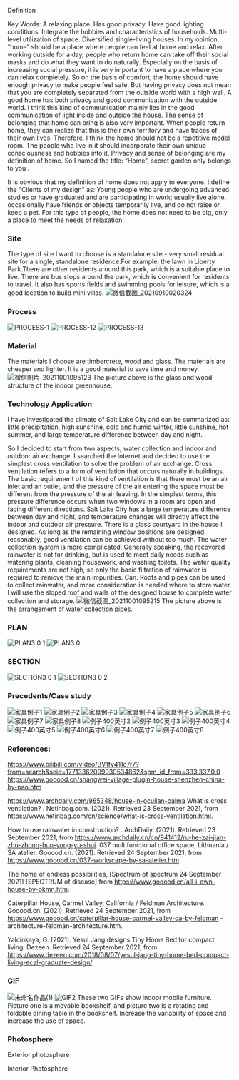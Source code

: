 Definition

Key Words:
A relaxing place.
Has good privacy.
Have good lighting conditions.
Integrate the hobbies and characteristics of households.
Multi-level utilization of space.
Diversified single-living houses.
In my opinion, “home” should be a place where people can feel at home and relax. After working outside for a day, people who return home can take off their social masks and do what they want to do naturally. Especially on the basis of increasing social pressure, it is very important to have a place where you can relax completely. So on the basis of comfort, the home should have enough privacy to make people feel safe. But having privacy does not mean that you are completely separated from the outside world with a high wall. A good home has both privacy and good communication with the outside world. I think this kind of communication mainly lies in the good communication of light inside and outside the house. The sense of belonging that home can bring is also very important. When people return home, they can realize that this is their own territory and have traces of their own lives. Therefore, I think the home should not be a repetitive model room. The people who live in it should incorporate their own unique consciousness and hobbies into it. Privacy and sense of belonging are my definition of home. So I named the title: “Home”, secret garden only belongs to you .

It is obvious that my definition of home does not apply to everyone. I define the "Clients of my design" as: Young people who are undergoing advanced studies or have graduated and are participating in work; usually live alone, occasionally have friends or objects temporarily live, and do not raise or keep a pet. For this type of people, the home does not need to be big, only a place to meet the needs of relaxation.

### Site
The type of site I want to choose is a standalone site - very small residual site for a single, standalone residence.For example, the lawn in Liberty Park.There are other residents around this park, which is a suitable place to live. There are bus stops around the park, which is convenient for residents to travel. It also has sports fields and swimming pools for leisure, which is a good location to build mini villas.
![微信截图_20210910020324](https://user-images.githubusercontent.com/90564579/135553062-c9c8f205-cf87-4b60-9779-e3f733e53fa3.png)
### Process
![PROCESS-1](https://user-images.githubusercontent.com/90564579/135553203-0e2df12f-5548-4524-b0db-a11d22b79479.jpg)
![PROCESS-12](https://user-images.githubusercontent.com/90564579/135553211-900c3b4f-2c19-4650-85a1-7dbd417b645a.jpg)
![PROCESS-13](https://user-images.githubusercontent.com/90564579/135553215-1c87d231-a29f-471b-8ac1-f7c5146acd63.jpg)
### Material
The materials I choose are timbercrete, wood and glass. The materials are cheaper and lighter. It is a good material to save time and money.
![微信图片_20211001095123](https://user-images.githubusercontent.com/90564579/135553593-c9dc1b9c-ce20-431b-b062-abf698962c31.jpg)
The picture above is the glass and wood structure of the indoor greenhouse.
### Technology Application
I have investigated the climate of Salt Lake City and can be summarized as: little precipitation, high sunshine, cold and humid winter, little sunshine, hot summer, and large temperature difference between day and night.

So I decided to start from two aspects, water collection and indoor and outdoor air exchange. I searched the Internet and decided to use the simplest cross ventilation to solve the problem of air exchange. Cross ventilation refers to a form of ventilation that occurs naturally in buildings. The basic requirement of this kind of ventilation is that there must be an air inlet and an outlet, and the pressure of the air entering the space must be different from the pressure of the air leaving. In the simplest terms, this pressure difference occurs when two windows in a room are open and facing different directions. Salt Lake City has a large temperature difference between day and night, and temperature changes will directly affect the indoor and outdoor air pressure. There is a glass courtyard in the house I designed. As long as the remaining window positions are designed reasonably, good ventilation can be achieved without too much. The water collection system is more complicated. Generally speaking, the recovered rainwater is not for drinking, but is used to meet daily needs such as watering plants, cleaning housework, and washing toilets. The water quality requirements are not high, so only the basic filtration of rainwater is required to remove the main impurities. Can. Roofs and pipes can be used to collect rainwater, and more consideration is needed where to store water. I will use the sloped roof and walls of the designed house to complete water collection and storage.
![微信截图_20211001095215](https://user-images.githubusercontent.com/90564579/135553750-133f2785-9136-47a3-9e40-13d1cb301719.png)
The picture above is the arrangement of water collection pipes.
### PLAN
![PLAN3 0 1](https://user-images.githubusercontent.com/90564579/135554020-482c41f4-c3d1-408f-a98f-4125ad29fc12.png)
![PLAN3 0](https://user-images.githubusercontent.com/90564579/135554021-f268495c-cf06-4029-ae8b-086812dc64bb.png)
### SECTION
![SECTION3 0 1](https://user-images.githubusercontent.com/90564579/135554092-a1863dab-7708-4b29-aaca-7049694a440d.png)
![SECTION3 0 2](https://user-images.githubusercontent.com/90564579/135554095-9dd270f5-29fb-4781-bf5d-15d12ab5ca6d.png)
### Precedents/Case study
![家具例子1](https://user-images.githubusercontent.com/90564579/135554203-5b1d35e6-fe8a-41fe-ac60-ef8a0c31cb8b.jpg)
![家具例子2](https://user-images.githubusercontent.com/90564579/135554205-93cfa60f-776a-4ac6-9937-ac53d261f8ef.jpg)
![家具例子3](https://user-images.githubusercontent.com/90564579/135554208-26a4218c-051c-497f-9735-41b946842d71.jpg)
![家具例子4](https://user-images.githubusercontent.com/90564579/135554213-636aac4a-1ec5-4bf7-a4e4-a2c91da03797.jpg)
![家具例子5](https://user-images.githubusercontent.com/90564579/135554216-4a5234a0-38a5-4d16-927e-a3879d4a5e88.jpg)
![家具例子6](https://user-images.githubusercontent.com/90564579/135554218-6035ede5-7b96-4b02-9ea4-1ca4126c7d73.jpg)
![家具例子7](https://user-images.githubusercontent.com/90564579/135554220-ae088002-7c5a-432c-a8e5-cba06f5e3fbd.jpg)
![家具例子8](https://user-images.githubusercontent.com/90564579/135554221-d9ffc91d-aff6-4e9d-9ef0-ed20da1c5ade.jpg)
![例子400英寸2](https://user-images.githubusercontent.com/90564579/135554222-d17fa4fe-b7b3-42b9-8465-1e673605f8d7.jpg)
![例子400英寸3](https://user-images.githubusercontent.com/90564579/135554226-6e56b8ef-d085-49fa-8447-dc13b0664d84.jpg)
![例子400英寸4](https://user-images.githubusercontent.com/90564579/135554229-9f3967b9-474e-4dc0-a8ba-10322ef42e63.jpg)
![例子400英寸5](https://user-images.githubusercontent.com/90564579/135554232-32b4ca8d-52de-45dc-90b6-832ac938d633.jpg)
![例子400英寸6](https://user-images.githubusercontent.com/90564579/135554237-f8f3e62b-04c8-4ae4-9ed8-a7f47670d68d.jpg)
![例子400英寸7](https://user-images.githubusercontent.com/90564579/135554241-1e6bfb15-f470-4a2b-8028-94f583b05656.jpg)
![例子400英寸8](https://user-images.githubusercontent.com/90564579/135554244-679f127e-cb0b-4aff-8316-3d97020da20e.jpg)
### References:
https://www.bilibili.com/video/BV1fv411c7r7?from=search&seid=17713362099930534862&spm_id_from=333.337.0.0 https://www.gooood.cn/shangwei-village-plugin-house-shenzhen-china-by-pao.htm

https://www.archdaily.com/965348/house-in-ocuilan-palma
What is cross ventilation? . Netinbag.com. (2021). Retrieved 23 September 2021, from https://www.netinbag.com/cn/science/what-is-cross-ventilation.html.

How to use rainwater in construction? . ArchDaily. (2021). Retrieved 23 September 2021, from https://www.archdaily.cn/cn/941412/ru-he-zai-jian-zhu-zhong-huo-yong-yu-shui.
037 multifunctional office space, Lithuania / ŠA atelier. Gooood.cn. (2021). Retrieved 24 September 2021, from https://www.gooood.cn/037-workscape-by-sa-atelier.htm.

The home of endless possibilities, [Spectrum of spectrum 24 September 2021] [SPECTRUM of disease] from https://www.gooood.cn/all-i-own-house-by-pkmn.htm.

Caterpillar House, Carmel Valley, California / Feldman Architecture. Gooood.cn. (2021). Retrieved 24 September 2021, from https://www.gooood.cn/caterpillar-house-carmel-valley-ca-by-feldman -architecture-feldman-architecture.htm.

Yalcinkaya, G. (2021). Yesul Jang designs Tiny Home Bed for compact living. Dezeen. Retrieved 24 September 2021, from https://www.dezeen.com/2018/08/07/yesul-jang-tiny-home-bed-compact-living-ecal-graduate-design/.
### GIF
![未命名作品(1)](https://user-images.githubusercontent.com/90564579/135555544-0b2f0687-a7a9-4920-9ad0-7dd159b2095f.gif)
![GIF2](https://user-images.githubusercontent.com/90564579/135556606-b2e57e8c-22cf-4007-944d-118c679aa4cb.gif)
These two GIFs show indoor mobile furniture. Picture one is a movable bookshelf, and picture two is a rotating and foldable dining table in the bookshelf. Increase the variability of space and increase the use of space.
### Photosphere
Exterior photosphere

Interior Photosphere
